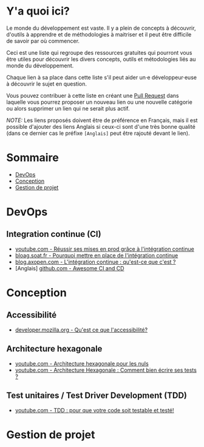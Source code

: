 # Y'a quoi ici?

Le monde du développement est vaste. Il y a plein de concepts à découvrir, d'outils à apprendre et de méthodologies à maitriser et il peut être difficile de savoir par où commencer.

Ceci est une liste qui regroupe des ressources gratuites qui pourront vous être utiles pour découvrir les divers concepts, outils et métodologies liés au monde du développement.

Chaque lien à sa place dans cette liste s'il peut aider un·e développeur·euse à découvrir le sujet en question.

Vous pouvez contribuer à cette liste en créant une [Pull Request](https://github.com/Ldoppea/first-steps-dev) dans laquelle vous pourrez proposer un nouveau lien ou une nouvelle catégorie ou alors supprimer un lien qui ne serait plus actif.

*NOTE:* Les liens proposés doivent être de préférence en Français, mais il est possible d'ajouter des liens Anglais si ceux-ci sont d'une très bonne qualité (dans ce dernier cas le préfixe `[Anglais]` peut être rajouté devant le lien).

Sommaire
========

- [DevOps](#devops)
- [Conception](#conception)
- [Gestion de projet](#gestion-de-projet)


# DevOps

## Integration continue (CI)

- [youtube.com - Réussir ses mises en prod grâce à l'intégration continue](https://www.youtube.com/watch?v=70LqFphGmC8)
- [bloag.soat.fr - Pourquoi mettre en place de l'intégration continue](https://blog.soat.fr/2013/04/pourquoi-mettre-en-place-de-lintegration-continue/)
- [blog.axopen.com - L'intégration continue : qu'est-ce que c'est ?](https://blog.axopen.com/2019/07/lintegration-continue-quest-ce-que-cest/)
- [Anglais] [github.com - Awesome CI and CD](https://github.com/cicdops/awesome-ciandcd)

# Conception

## Accessibilité

- [developer.mozilla.org - Qu'est ce que l'accessibilité?](https://developer.mozilla.org/fr/docs/Apprendre/a11y/What_is_accessibility)

## Architecture hexagonale

- [youtube.com - Architecture hexagonale pour les nuls](https://www.youtube.com/watch?v=Hi5aDfRe-aE)
- [youtube.com - Architecture Hexagonale : Comment bien écrire ses tests ?](https://www.youtube.com/watch?v=4vBJAN3ttkc)

## Test unitaires / Test Driver Development (TDD)

- [youtube.com - TDD : pour que votre code soit testable et testé!](https://www.youtube.com/watch?v=EW98_rwUQec)

# Gestion de projet

